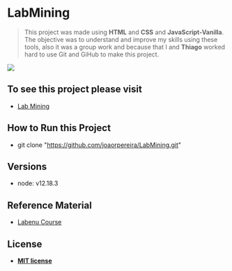 # LabMining

> This project was made using **HTML** and **CSS** and **JavaScript-Vanilla**. The objective was to understand and improve my skills using these tools, also it was a group work and because that I and **Thiago** worked hard to use Git and GiHub to make this project.

![](lab-mining.gif)

## To see this project please visit

- <a href="https://joaorpereira.github.io/LabMining/" target="_blank">Lab Mining</a>

## How to Run this Project

- git clone "https://github.com/joaorpereira/LabMining.git"

## Versions

- node: v12.18.3

## Reference Material

- <a href="https://www.labenu.com.br/" target="_blank">Labenu Course</a>

## License

- **[MIT license](http://opensource.org/licenses/mit-license.php)**


